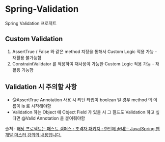 # Spring-Validation
Spring Validation 프로젝트

## Custom Validation

1. AssertTrue / False 와 같은 method 지정을 통해서 Custom Logic 적용 가능 - 재활용 불가능함
2. ConstraintValidator 를 적용하여 재사용이 가능한 Custom Logic 적용 가능 - 재활용 가능함

## Validation 시 주의할 사항

- @AssertTrue Annotation 사용 시 리턴 타입이 boolean 일 경우 method 의 이름이 is 로 시작해야함
- Validation 하는 Object 에 Object Field 가 있을 시 그 필드도 Validation 하고 싶다면 @Valid Annotation 을 붙여줘야함


출처 : [해당 프로젝트는 패스트 캠퍼스 : 초격자 패키지 : 한번에 끝내는 Java/Spring 웹 개발 마스터 강의의 내용입니다. ](https://github.com/steve-developer/fastcampus-springboot-introduction)
